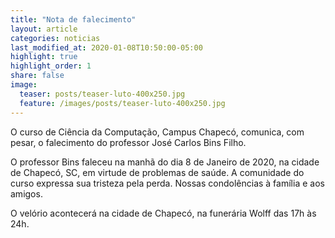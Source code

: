 ```yaml
---
title: "Nota de falecimento"
layout: article
categories: noticias
last_modified_at: 2020-01-08T10:50:00-05:00
highlight: true
highlight_order: 1
share: false
image:
  teaser: posts/teaser-luto-400x250.jpg
  feature: /images/posts/teaser-luto-400x250.jpg
---
```


O curso de Ciência da Computação, Campus Chapecó, comunica, com pesar, o falecimento do professor José Carlos Bins Filho.

O professor Bins faleceu na manhã do dia 8 de Janeiro de 2020, na cidade de Chapecó, SC, em virtude de problemas de saúde. A comunidade do curso expressa sua tristeza pela perda. Nossas condolências à família e aos amigos.

O velório acontecerá na cidade de Chapecó, na funerária Wolff das 17h às 24h. 
